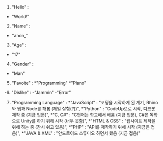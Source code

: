 1. "Hello" : 
 * "World!"

2. "Name" : 
 * "anon_"

3. "Age" : 
 * "17"

4. "Gender" : 
 * "Man"

5. "Favoite" : 
*"Programming"
*"Piano"

-6. "Dislike" : 
  -"Jammin"
  -"Error"

7. "Programming Language" :
*"JavaScript" : "코딩을 시작하게 된 계기, Rhino와 웹과 Node를 해봄 (제일 잘함(?))",
*"Python" : "CodeUp으로 시작, 디코봇 제작 중 (지금 입문)",
*"C, C#" : "C언어는 학교에서 배움 (지금 입문), C#은 독학으로 Unity를 하기 위해 시작 (너무 못함)",
*"HTML & CSS" : "웹사이트 제작을 위해 하는 중 (잠시 쉬고 있음)",
*"PHP" : "API를 제작하기 위해 시작 (지금은 접음)",
*"JAVA & XML" : "안드로이드 스튜디오 하면서 했음 (지금 접음)"
